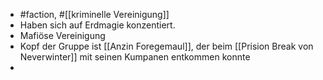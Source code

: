 - #faction, #[[kriminelle Vereinigung]]
- Haben sich auf Erdmagie konzentiert.
- Mafiöse Vereinigung
- Kopf der Gruppe ist [[Anzin Foregemaul]], der beim [[Prision Break von Neverwinter]] mit seinen Kumpanen entkommen konnte
-